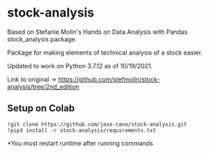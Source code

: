 # stock-analysis
Based on Stefanie Molin's Hands on Data Analysis with Pandas stock_analysis package.

Package for making elements of technical analysis of a stock easier.

Updated to work on Python 3.7.12 as of 10/19/2021.

Link to original -> https://github.com/stefmolin/stock-analysis/tree/2nd_edition


## Setup on Colab
```shell
!git clone https://github.com/jose-cano/stock-analysis.git
!pip3 install -r stock-analysis/requirements.txt
```
*You must restart runtime after running commands
